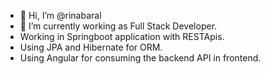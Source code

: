 - 👋 Hi, I’m @rinabaral
- 🌱 I’m currently working as Full Stack Developer.
- Working in Springboot application with RESTApis.
- Using JPA and Hibernate for ORM.
- Using Angular for consuming the backend API in frontend.
